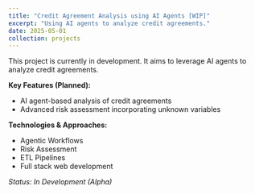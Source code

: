 ```yaml
---
title: "Credit Agreement Analysis using AI Agents [WIP]"
excerpt: "Using AI agents to analyze credit agreements."
date: 2025-05-01
collection: projects
---
```


This project is currently in development. It aims to leverage AI agents to analyze credit agreements.

**Key Features (Planned):**

- AI agent-based analysis of credit agreements
- Advanced risk assessment incorporating unknown variables

**Technologies & Approaches:**

- Agentic Workflows
- Risk Assessment
- ETL Pipelines
- Full stack web development


_Status: In Development (Alpha)_
